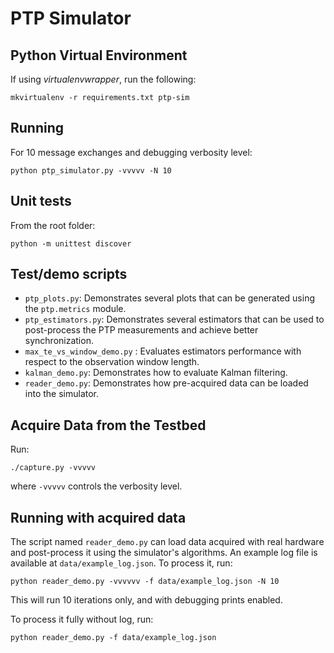 # PTP Simulator

## Python Virtual Environment

If using *virtualenvwrapper*, run the following:

```
mkvirtualenv -r requirements.txt ptp-sim
```

## Running

For 10 message exchanges and debugging verbosity level:
```
python ptp_simulator.py -vvvvv -N 10
```

## Unit tests

From the root folder:
```
python -m unittest discover
```

## Test/demo scripts

* `ptp_plots.py`: Demonstrates several plots that can be generated using the
  `ptp.metrics` module.
* `ptp_estimators.py`: Demonstrates several estimators that can be used to
  post-process the PTP measurements and achieve better synchronization.
* `max_te_vs_window_demo.py` : Evaluates estimators performance with respect to the observation
  window length.
* `kalman_demo.py`: Demonstrates how to evaluate Kalman filtering.
* `reader_demo.py`: Demonstrates how pre-acquired data can be loaded into the
  simulator.

## Acquire Data from the Testbed

Run:
```
./capture.py -vvvvv
```

where `-vvvvv` controls the verbosity level.

## Running with acquired data

The script named `reader_demo.py` can load data acquired with real hardware and
post-process it using the simulator's algorithms. An example log file is
available at `data/example_log.json`. To process it, run:

```
python reader_demo.py -vvvvvv -f data/example_log.json -N 10
```

This will run 10 iterations only, and with debugging prints enabled.

To process it fully without log, run:

```
python reader_demo.py -f data/example_log.json
```
